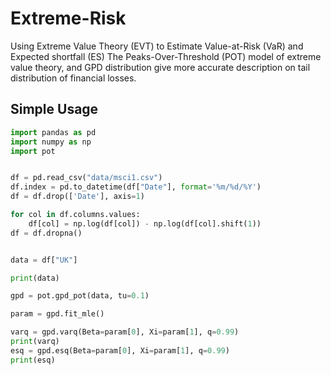 # Extreme-Risk
Using Extreme Value Theory (EVT) to Estimate Value-at-Risk (VaR) and Expected shortfall (ES)
The Peaks-Over-Threshold (POT) model of extreme value theory, and GPD distribution give more accurate description on tail distribution of financial losses.

## Simple Usage

```python
import pandas as pd
import numpy as np
import pot


df = pd.read_csv("data/msci1.csv")
df.index = pd.to_datetime(df["Date"], format='%m/%d/%Y')
df = df.drop(['Date'], axis=1)

for col in df.columns.values:
    df[col] = np.log(df[col]) - np.log(df[col].shift(1))
df = df.dropna()


data = df["UK"]

print(data)

gpd = pot.gpd_pot(data, tu=0.1)

param = gpd.fit_mle()

varq = gpd.varq(Beta=param[0], Xi=param[1], q=0.99)
print(varq)
esq = gpd.esq(Beta=param[0], Xi=param[1], q=0.99)
print(esq)

```